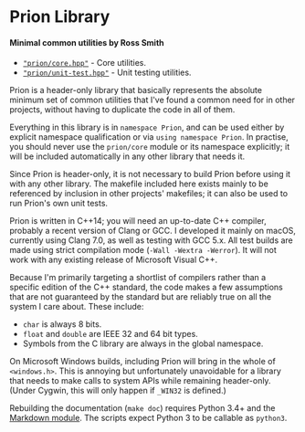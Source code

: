 # Prion Library #

#### Minimal common utilities by Ross Smith ####

* [`"prion/core.hpp"`](core.html) - Core utilities.
* [`"prion/unit-test.hpp"`](unit-test.html) - Unit testing utilities.

Prion is a header-only library that basically represents the absolute minimum
set of common utilities that I've found a common need for in other projects,
without having to duplicate the code in all of them.

Everything in this library is in `namespace Prion`, and can be used either by
explicit namespace qualification or via `using namespace Prion`. In practise,
you should never use the `prion/core` module or its namespace explicitly; it
will be included automatically in any other library that needs it.

Since Prion is header-only, it is not necessary to build Prion before using it
with any other library. The makefile included here exists mainly to be
referenced by inclusion in other projects' makefiles; it can also be used to
run Prion's own unit tests.

Prion is written in C++14; you will need an up-to-date C++ compiler, probably
a recent version of Clang or GCC. I developed it mainly on macOS, currently
using Clang 7.0, as well as testing with GCC 5.x. All test builds are made
using strict compilation mode (`-Wall -Wextra -Werror`). It will not work with
any existing release of Microsoft Visual C++.

Because I'm primarily targeting a shortlist of compilers rather than a
specific edition of the C++ standard, the code makes a few assumptions that
are not guaranteed by the standard but are reliably true on all the system I
care about. These include:

* `char` is always 8 bits.
* `float` and `double` are IEEE 32 and 64 bit types.
* Symbols from the C library are always in the global namespace.

On Microsoft Windows builds, including Prion will bring in the whole of
`<windows.h>`. This is annoying but unfortunately unavoidable for a library
that needs to make calls to system APIs while remaining header-only. (Under
Cygwin, this will only happen if `_WIN32` is defined.)

Rebuilding the documentation (`make doc`) requires Python 3.4+ and the
[Markdown module](https://pypi.python.org/pypi/Markdown). The scripts expect
Python 3 to be callable as `python3`.
